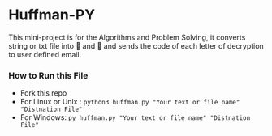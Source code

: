 # Huffman-PY

This mini-project is for the Algorithms and Problem Solving, it converts string or txt file  into 🐍 and 🐘 and sends the code of each letter of decryption to user defined email. 

<h3>How to Run this File</h3>
<ul>
<li>Fork this repo</li>
<li> For Linux or Unix : <code>python3 huffman.py "Your text or file name" "Distnation File"</code></li>
<li> For Windows: <code>py huffman.py "Your text or file name" "Distnation File"</code></li>
</ul>